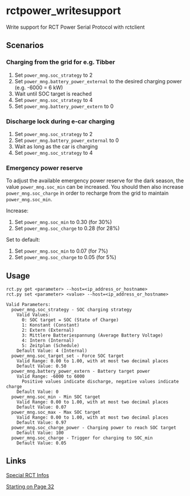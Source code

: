 # rctpower_writesupport

Write support for RCT Power Serial Protocol with rctclient


## Scenarios

### Charging from the grid for e.g. Tibber

1. Set ``power_mng.soc_strategy`` to 2
2. Set ``power_mng.battery_power_external`` to the desired charging power (e.g. -6000 = 6 kW)
3. Wait until SOC target is reached
4. Set ``power_mng.soc_strategy`` to 4
5. Set ``power_mng.battery_power_extern`` to 0


### Discharge lock during e-car charging

1. Set ``power_mng.soc_strategy`` to 2
2. Set ``power_mng.battery_power_external`` to 0
3. Wait as long as the car is charging
4. Set ``power_mng.soc_strategy`` to 4

### Emergency power reserve

To adjust the available emergency power reserve for the dark season, the value ``power_mng.soc_min`` can be increased. You should then also increase ``power_mng.soc_charge`` in order to recharge from the grid to maintain ``power_mng.soc_min``.

Increase:
1. Set ``power_mng.soc_min`` to 0.30 (for 30%)
2. Set ``power_mng.soc_charge`` to 0.28 (for 28%)

Set to default:
1. Set ``power_mng.soc_min`` to 0.07 (for 7%)
2. Set ``power_mng.soc_charge`` to 0.05 (for 5%)

## Usage
```
rct.py get <parameter> --host=<ip_address_or_hostname>
rct.py set <parameter> <value> --host=<ip_address_or_hostname>

Valid Parameters:
  power_mng.soc_strategy - SOC charging strategy
    Valid Values:
      0: SOC target = SOC (State of Charge)
      1: Konstant (Constant)
      2: Extern (External)
      3: Mittlere Batteriespannung (Average Battery Voltage)
      4: Intern (Internal)
      5: Zeitplan (Schedule)
    Default Value: 4 (Internal)
  power_mng.soc_target_set - Force SOC target
    Valid Range: 0.00 to 1.00, with at most two decimal places
    Default Value: 0.50
  power_mng.battery_power_extern - Battery target power
    Valid Range: -6000 to 6000
      Positive values indicate discharge, negative values indicate charge
    Default Value: 0
  power_mng.soc_min - Min SOC target
    Valid Range: 0.00 to 1.00, with at most two decimal places
    Default Value: 0.07
  power_mng.soc_max - Max SOC target
    Valid Range: 0.00 to 1.00, with at most two decimal places
    Default Value: 0.97
  power_mng.soc_charge_power - Charging power to reach SOC target
    Default Value: 100
  power_mng.soc_charge - Trigger for charging to SOC_min
    Default Value: 0.05
```

## Links
[Special RCT Infos](https://www.photovoltaikforum.com/thread/159603-rct-power-storage-soc-zielauswahl-extern-nutzen/?postID=2656687#post2656687)

[Starting on Page 32](https://www.rct-power.com/de/download-bereich-de.html?file=files/Download-Bereich/Download%20Bereich%20EN/3.1_RCT%20Power%20Storage%20DC%208-10/RCT-Power-Storage-DC10_Manual_Web24V1EN.pdf)
